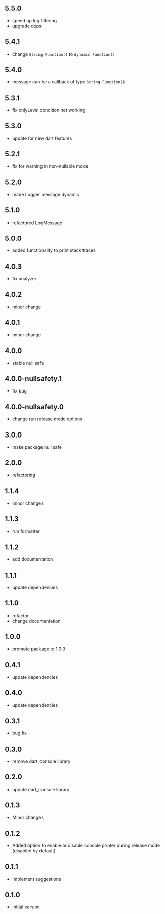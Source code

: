## 5.5.0

- speed up log filtering
- upgrade deps

## 5.4.1

- change ``String Function()`` to ``dynamic Function()``

## 5.4.0

- message can be a callback of type ``String Function()``

## 5.3.1

- fix onlyLevel condition not working

## 5.3.0

- update for new dart features

## 5.2.1

- fix for warning in non-nullable mode

## 5.2.0

- made Logger message dynamic

## 5.1.0

- refactored LogMessage

## 5.0.0

- added functionality to print stack traces

## 4.0.3

- fix analyzer

## 4.0.2

- minor change

## 4.0.1

- minor change

## 4.0.0

- stable null safe

## 4.0.0-nullsafety.1

- fix bug

## 4.0.0-nullsafety.0

- change run release mode options

## 3.0.0

- make package null safe

## 2.0.0

- refactoring

## 1.1.4

- minor changes

## 1.1.3

- run formatter

## 1.1.2

- add documentation

## 1.1.1

- update dependencies

## 1.1.0

- refactor
- change documentation

## 1.0.0

- promote package to 1.0.0

## 0.4.1

- update dependencies

## 0.4.0

- update dependencies

## 0.3.1

- bug fix

## 0.3.0

- remove dart_console library

## 0.2.0

- update dart_console library

## 0.1.3

- Minor changes

## 0.1.2

- Added option to enable or disable console printer during release mode (disabled by default)

## 0.1.1

- Implement suggestions

## 0.1.0

- Initial version
